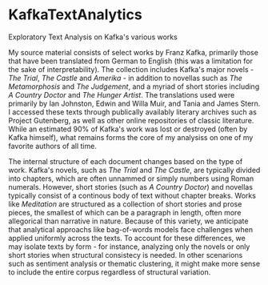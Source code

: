 # KafkaTextAnalytics
Exploratory Text Analysis on Kafka's various works


My source material consists of select works by Franz Kafka, primarily those that have been translated from German to English (this was a limitation for the sake of interpretability). The collection includes Kafka's major novels - *The Trial*, *The Castle* and *Amerika* - in addition to novellas such as *The Metamorphosis* and *The Judgement*, and a myriad of short stories including *A Country Doctor* and *The Hunger Artist*. The translations used were primarily by Ian Johnston, Edwin and Willa Muir, and Tania and James Stern. I accessed these texts through publically availably literary archives such as Project Gutenberg, as well as other online repositories of classic literature. While an estimated 90% of Kafka's work was lost or destroyed (often by Kafka himself), what remains forms the core of my analysiss on one of my favorite authors of all time.


The internal structure of each document changes based on the type of work. Kafka's novels, such as *The Trial* and *The Castle*, are typically divided into chapters, which are often unnammed or simply numbers using Roman numerals. However, short stories (such as *A Country Doctor*) and novellas typically consist of a continous body of text without chapter breaks. Works like *Meditation* are structured as a collection of short stories and prose pieces, the smallest of which can be a paragraph in length, often more allegorical than narrative in nature. 
Because of this variety, we anticipate that analytical approachs like bag-of-words models face challenges when applied uniformly across the texts. To account for these differences, we may isolate texts by form - for instance, analyzing only the novels or only short stories when structural consistecy is needed. In other scenarions such as sentiment analysis or thematic clustering, it might make more sense to include the entire corpus regardless of structural variation.


